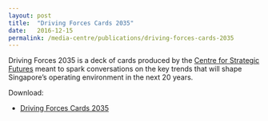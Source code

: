 ```yaml
---
layout: post
title:  "Driving Forces Cards 2035"
date:   2016-12-15
permalink: /media-centre/publications/driving-forces-cards-2035
---
```



Driving Forces 2035 is a deck of cards produced by the [Centre for Strategic Futures](https://www.csf.gov.sg) meant to spark conversations on the key trends that will shape Singapore’s operating environment in the next 20 years.


Download:

* [Driving Forces Cards 2035](https://github.com/isomerpages/isomerpages-stratgroup/raw/master/images/PublicationImages/m-p-booklet.pdf)
